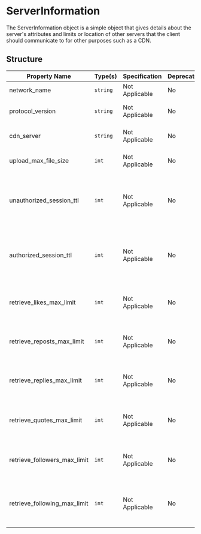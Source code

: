# ServerInformation

The ServerInformation object is a simple object that gives details about
the server's attributes and limits or location of other servers that
the client should communicate to for other purposes such as a CDN.

## Structure

| Property Name                | Type(s)  | Specification  | Deprecated | Versions | Description                                                                                                                                            |
|------------------------------|----------|----------------|------------|----------|--------------------------------------------------------------------------------------------------------------------------------------------------------|
| network_name                 | `string` | Not Applicable | No         | 1.0      | The name of the network, eg; "Socialvoid"                                                                                                              |
| protocol_version             | `string` | Not Applicable | No         | 1.0      | The version of the protocol standard that the server is using, eg; "1.0"                                                                               |
| cdn_server                   | `string` | Not Applicable | No         | 1.0      | The HTTP URL Endpoint for the CDN server of the network                                                                                                |
| upload_max_file_size         | `int`    | Not Applicable | No         | 1.0      | The maximum size of a file that you can upload to the CDN Server (in bytes)                                                                            |
| unauthorized_session_ttl     | `int`    | Not Applicable | No         | 1.0      | The maximum time-to-live (in seconds) that an unauthorized session may have.  The server will often reset the expiration whenever the session is used. |
| authorized_session_ttl       | `int`    | Not Applicable | No         | 1.0      | The maximum time-to-live (in seconds) that an authorized session may have. The server will often reset the expiration whenever the session is used.    |
| retrieve_likes_max_limit     | `int`    | Not Applicable | No         | 1.0      | The maximum amount of likes a client can retrieve at once using the method  `timeline.get_likes` via the `limit` parameter                             |
| retrieve_reposts_max_limit   | `int`    | Not Applicable | No         | 1.0      | The maximum amount of reposts a client can retrieve at once using the method `timeline.get_reposted_peers` via the `limit` parameter                   |
| retrieve_replies_max_limit   | `int`    | Not Applicable | No         | 1.0      | The maximum amount of replies a client can retrieve at once using the method  `timeline.get_replies` via the `limit` parameter                         |
| retrieve_quotes_max_limit    | `int`    | Not Applicable | No         | 1.0      | The maximum amount of quotes a client can retrieve at once using the method `timeline.get_quotes` via the `limit` parameter                            |
| retrieve_followers_max_limit | `int`    | Not Applicable | No         | 1.0      | The maximum amount of followers a client can retrieve at once using the method `network.get_followers` via the `limit` parameter                       |
| retrieve_following_max_limit | `int`    | Not Applicable | No         | 1.0      | The maximum amount of following peers a client can retrieve at once using the method `network.get_following` via the `limit` parameter                 |